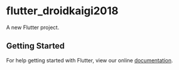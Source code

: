 # flutter_droidkaigi2018

A new Flutter project.

## Getting Started

For help getting started with Flutter, view our online
[documentation](http://flutter.io/).
